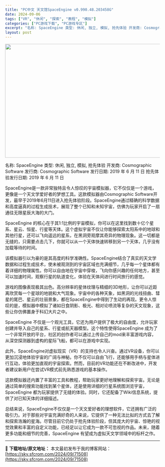 ```yaml
---
title: "PC中文 天文馆SpaceEngine v0.990.48.203458G"
date: 2024-09-06
tags: ["VR", "休闲", "探索", "教程", "模拟"]
categories: ["PC游戏下载", "PC游戏专区"]
excerpt: "名称: SpaceEngine 类型: 休闲, 独立, 模拟, 抢先体验 开发商: Cosmographic Software 发行商: Cosmographic Software 发行日期: 2019 年 6 月 11 日 抢先体验发行日期: 2019 年 6 月 11 日 SpaceEngine&hellip;"
layout: post
---
```


<img class="aligncenter size-full wp-image-71509" src="https://sky.sfcrom.com/wp-content/uploads/2024/09/2024090600255528.webp" alt="" width="660" height="370" />

名称: SpaceEngine
类型: 休闲, 独立, 模拟, 抢先体验
开发商: Cosmographic Software
发行商: Cosmographic Software
发行日期: 2019 年 6 月 11 日
抢先体验发行日期: 2019 年 6 月 11 日

SpaceEngine是一款非常独特且令人惊叹的宇宙模拟器，它不仅仅是一个游戏，更像是一个天文学爱好者的梦想工具。这款模拟器由Cosmographic Software开发，最早于2019年6月11日进入抢先体验阶段。SpaceEngine通过精确的科学数据和高度逼真的过程生成技术，展现了整个已知和未知宇宙，仿佛为玩家开启了一扇通往无限星辰大海的大门。

SpaceEngine 的核心在于其1:1比例的宇宙模拟，你可以在这里找到数十亿个星系、星云、恒星、行星等天体。这个虚拟宇宙不仅让你能够探索太阳系中的地球和其他行星，还可以飞向遥远的星系，在黑洞旁观摩其奇异的物理现象。这一切都是无缝的，只需要点击几下，你就可以从一个天体快速转移到另一个天体，几乎没有加载等待的时间。

该模拟器引以为豪的是其高度的科学准确性。SpaceEngine结合了真实的天文学数据和过程生成技术，使未被观测到的宇宙区域也充满细节，几乎每一个星体都有着详细的物理属性。你可以自由地在宇宙中穿梭，飞向你感兴趣的任何地方，甚至可以加速时间，观察行星的轨道变化，体验在天体间进行时间旅行的感觉。

游戏的图像表现极其出色。高分辨率的星体纹理与精细的3D地形，让你可以近距离欣赏每一个星球的地貌和大气现象。宇宙中的各种天象，如黑洞的光线扭曲、彗星的尾巴、星云的壮丽景象，都在SpaceEngine中得到了生动的再现。更令人惊叹的是，模拟器中模拟了诸如日食阴影、极光、相对论喷流等复杂的天文现象，这些让你仿佛置身于科幻大片之中。

SpaceEngine 不仅是一个观光工具，它还为用户提供了极大的自由度，允许玩家创建并导入自己的星系、行星或航天器模型。这个特性使得SpaceEngine 成为了一个非常开放的平台，社区的创作者可以通过上传自己的mod来丰富游戏内容，从深空探测器到虚构的星际飞船，都可以在游戏中实现。

此外，SpaceEngine对虚拟现实（VR）的支持也令人兴奋。通过VR设备，你可以更加沉浸地体验宇宙的广阔与神秘。你不仅可以自由飞行，还能够用手柄与星体进行互动，体验更加直观的宇宙探索。然而，目前的VR功能还在不断改进中，开发者建议新用户在尝试VR模式前先熟悉游戏的基本操作。

这款模拟器还内置了丰富的工具和教程，帮助玩家更好地理解和探索宇宙。无论是通过简单的搜索功能找到某个星体，还是使用详细的行星系统图浏览宇宙，SpaceEngine 都为玩家提供了无缝的体验。同时，它还配备了Wiki信息系统，提供了对已知天体的详细描述。

总结来说，SpaceEngine不仅仅是一个天文爱好者的理想软件，它还拥有广泛的吸引力。对于那些对宇宙充满好奇的人来说，它提供了一种无法比拟的方式去了解和探索浩瀚的星海。尽管目前它仍处于抢先体验阶段，但其庞大的宇宙、惊艳的视觉效果和丰富的自定义功能，已经足以让它成为一款不可忽视的作品。未来，随着更多功能和细节的完善，SpaceEngine 有望成为虚拟天文学领域中的标杆之作。

---
📖 **下载地址/原文地址：** 本文最初发布于我的博客网站：[https://sky.sfcrom.com/2024/09/71508](https://sky.sfcrom.com/2024/09/71508)
